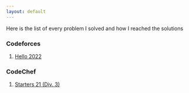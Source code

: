 ```yaml
---
layout: default
---
```


Here is the list of every problem I solved and how I reached the solutions

### Codeforces

1. [Hello 2022](https://m3verma.github.io/Programming/Codeforces/Hello_2022)

### CodeChef

1. [Starters 21 (Div. 3)](https://m3verma.github.io/Programming/CodeChef/Starters_21)
